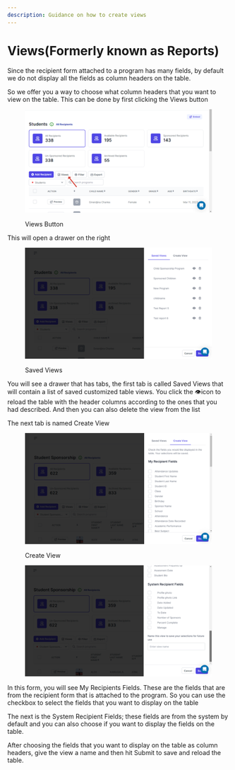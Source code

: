```yaml
---
description: Guidance on how to create views
---
```


# Views(Formerly known as Reports)

Since the recipient form attached to a program has many fields, by default we do not display all the fields as column headers on the table.

So we offer you a way to choose what column headers that you want to view on the table. This can be done by first clicking the Views button

<figure><img src="../../.gitbook/assets/program_view_button.png" alt=""><figcaption><p>Views Button</p></figcaption></figure>

This will open a drawer on the right

<figure><img src="../../.gitbook/assets/saved_view_program.png" alt=""><figcaption><p>Saved Views</p></figcaption></figure>

You will see a drawer that has tabs, the first tab is called Saved Views that will contain a list of saved customized table views. You click the :eye:icon to reload the table with the header columns according to the ones that you had described. And then you can also delete the view from the list

The next tab is named Create View

<figure><img src="../../.gitbook/assets/create_view_program.png" alt=""><figcaption><p>Create View</p></figcaption></figure>

<figure><img src="../../.gitbook/assets/name_view_prog.png" alt=""><figcaption></figcaption></figure>

In this form, you will see My Recipients Fields. These are the fields that are from the recipient form that is attached to the program. So you can use the checkbox to select the fields that you want to display on the table

The next is the System Recipient Fields; these fields are from the system by default and you can also choose if you want to display the fields on the table.

After choosing the fields that you want to display on the table as column headers, give the view a name and then hit Submit to save and reload the table.
